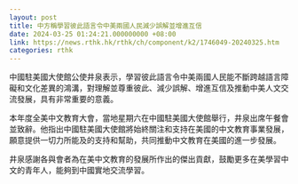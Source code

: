 ```yaml
---
layout: post
title: 中方稱學習彼此語言令中美兩國人民減少誤解並增進互信
date: 2024-03-25 01:24:21.000000000 +08:00
link: https://news.rthk.hk/rthk/ch/component/k2/1746049-20240325.htm
categories: rthk
---
```


中國駐美國大使館公使井泉表示，學習彼此語言令中美兩國人民能不斷跨越語言障礙和文化差異的鴻溝，對理解並尊重彼此、減少誤解、增進互信及推動中美人文交流發展，具有非常重要的意義。

本年度全美中文教育大會，當地星期六在中國駐美國大使館舉行，井泉出席午餐會並致辭。他指出中國駐美國大使館將始終關注和支持在美國的中文教育事業發展，願意提供一切力所能及的支持和幫助，共同推動中文教育在美國的進一步發展。

井泉感謝各與會者為在美中文教育的發展所作出的傑出貢獻，鼓勵更多在美學習中文的青年人，能夠到中國實地交流學習。
